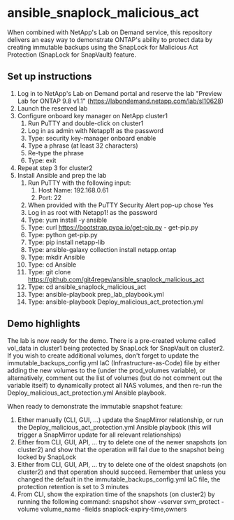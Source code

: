 # ansible_snaplock_malicious_act

When combined with NetApp's Lab on Demand service, this repository delivers an easy way to demonstrate ONTAP's ability to protect data by creating immutable backups using the SnapLock for Malicious Act Protection (SnapLock for SnapVault) feature.

## Set up instructions
1. Log in to NetApp's Lab on Demand portal and reserve the lab "Preview Lab for ONTAP 9.8 v1.1" (https://labondemand.netapp.com/lab/sl10628)
1. Launch the reserved lab
1. Configure onboard key manager on NetApp cluster1
    1. Run PuTTY and double-click on cluster1
    1. Log in as admin with Netapp1! as the password
    1. Type: security key-manager onboard enable
    1. Type a phrase (at least 32 characters)
    1. Re-type the phrase
    1. Type: exit
1. Repeat step 3 for cluster2
1. Install Ansible and prep the lab
    1. Run PuTTY with the following input:
        1. Host Name: 192.168.0.61
        1. Port: 22
    1. When provided with the PuTTY Security Alert pop-up chose Yes
    1. Log in as root with Netapp1! as the password
    1. Type: yum install -y ansible
    1. Type: curl https://bootstrap.pypa.io/get-pip.py - get-pip.py
    1. Type: python get-pip.py
    1. Type: pip install netapp-lib
    1. Type: ansible-galaxy collection install netapp.ontap
    1. Type: mkdir Ansible
    1. Type: cd Ansible
    1. Type: git clone https://github.com/git4regev/ansible_snaplock_malicious_act
    1. Type: cd ansible_snaplock_malicious_act
    1. Type: ansible-playbook prep_lab_playbook.yml
    1. Type: ansible-playbook Deploy_malicious_act_protection.yml

## Demo highlights
The lab is now ready for the demo. There is a pre-created volume called vol_data in cluster1 being protected by SnapLock for SnapVault on cluster2.
If you wish to create additional volumes, don't forget to update the immutable_backups_config.yml IaC (Infrastructure-as-Code) file by either adding the new volumes to the (under the prod_volumes variable), or alternatively, comment out the list of volumes (but do not comment out the variable itself) to dynamically protect all NAS volumes, and then re-run the Deploy_malicious_act_protection.yml Ansible playbook.

When ready to demonstrate the immutable snapshot feature:
1. Either manually (CLI, GUI, ...) update the SnapMirror relationship, or run the Deploy_malicious_act_protection.yml Ansible playbook (this will trigger a SnapMirror update for all relevant relationships)
1. Either from CLI, GUI, API, ... try to delete one of the newer snapshots (on cluster2) and show that the operation will fail due to the snapshot being locked by SnapLock
1. Either from CLI, GUI, API, ... try to delete one of the oldest snapshots (on cluster2) and that operation should succeed. Remember that unless you changed the default in the immutable_backups_config.yml IaC file, the protection retention is set to 3 minutes
1. From CLI, show the expiration time of the snapshots (on cluster2) by running the following command: snapshot show -vserver svm_protect -volume volume_name -fields snaplock-expiry-time,owners 
